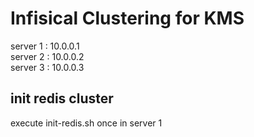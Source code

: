 # Infisical Clustering for KMS

server 1 : 10.0.0.1  
server 2 : 10.0.0.2  
server 3 : 10.0.0.3

## init redis cluster
execute init-redis.sh once in server 1  
